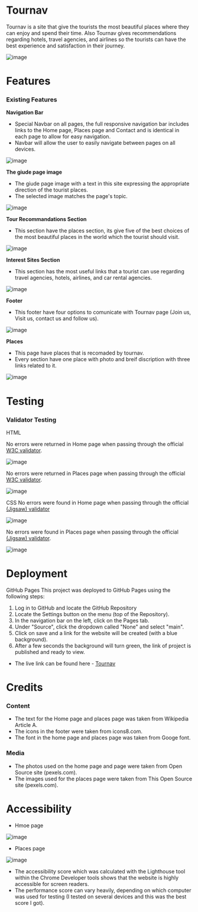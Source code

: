 # Tournav
Tournav is a site that give the tourists the most beautiful places where they can enjoy and spend their time. Also Tournav gives recommendations regarding hotels, travel agencies, and airlines so the tourists can have the best experience and satisfaction in their journey.

![image](assets/images/rdme-responsivedesign.png)

# Features

### Existing Features

 __Navigation Bar__

- Special Navbar on all pages, the full responsive navigation bar includes links to the Home page, Places page and Contact and is identical in each page to allow for easy navigation.
- Navbar will allow the user to easily navigate between pages on all devices.

![image](assets/images/rdme-navbar.png)

__The giude page image__

- The giude page image with a text in this site  expressing the appropriate direction of the tourist places. 
- The selected image matches the page's topic.

![image](assets/images/guide-imge.jpg)

__Tour Recommandations Section__

- This section have the places section, its give five of the best choices of the most beautiful places in the world which the tourist should visit.

![image](assets/images/rdme-recommandations.png)

 __Interest Sites Section__

 - This section has the most useful links that a tourist can use regarding travel agencies, hotels, airlines, and car rental agencies.

 ![image](assets/images/rdme-Interest.png)

  __Footer__

  - This footer have four options to comunicate with Tournav page (Join us, Visit us, contact us and follow us).

  ![image](assets/images/rdme-footer.png)

   __Places__

   - This page have places that is recomaded by tournav.
   - Every section have one place with photo and breif discription with three links related to it.

   ![image](assets/images/rdme-places-page.png)

# Testing

### Validator Testing
HTML

No errors were returned in Home page when passing through the official [W3C validator](https://validator.w3.org/nu/?doc=https%3A%2F%2Fabedcode21.github.io%2FTournav).

![image](assets/images/rdme-html-checker-p1.png)

  No errors were returned in Places page when passing through the official [W3C validator](https://validator.w3.org/nu/?doc=https%3A%2F%2Fabedcode21.github.io%2FTournav%2Fplaces.html).

![image](assets/images/rdme-html-checker-p1.png)

CSS
  No errors were found in Home page when passing through the official [(Jigsaw) validator](https://jigsaw.w3.org/css-validator/validator?uri=https%3A%2F%2Fabedcode21.github.io%2FTournav&profile=css3svg&usermedium=all&warning=1&vextwarning=&lang=en)

![image](assets/images/rdme-css-validator-p1.png)

  No errors were found in Places page when passing through the official [(Jigsaw) validator](https://jigsaw.w3.org/css-validator/validator?uri=https%3A%2F%2Fabedcode21.github.io%2FTournav%2Fplaces.html&profile=css3svg&usermedium=all&warning=1&vextwarning=&lang=en).

![image](assets/images/rdme-css-validator-p2.png)


# Deployment

GitHub Pages
This project was deployed to GitHub Pages using the following steps:
1. Log in to GitHub and locate the GitHub Repository
2. Locate the Settings button on the menu (top of the Repository).
3. In the navigation bar on the left, click on the Pages tab.
4. Under "Source", click the dropdown called "None" and select "main".
5. Click on save and a link for the website will be created (with a blue background).
6. After a few seconds the background will turn green, the link  of project is published and ready to view.

- The live link can be found here - [Tournav](https://abedcode21.github.io/Tournav)


# Credits

### Content
- The text for the Home page and places page was taken from Wikipedia Article A.
- The icons in the footer were taken from icons8.com.
- The font in the home page and places page was taken from Googe font.

### Media 

- The photos used on the home page and page were taken from Open Source site (pexels.com).
- The images used for the places page were taken from This Open Source site (pexels.com).


# Accessibility

- Hmoe page

![image](assets/images/rdme-lighthouse-home.png)

- Places page

![image](assets/images/rdme-lighthouse-places.png)

- The accessibility score which was calculated with the Lighthouse tool within the Chrome Developer tools shows that the
   website  is highly accessible for screen readers.
- The performance score can vary heavily, depending on which computer was used for testing (I tested on several devices and 
  this was the best score I got).




